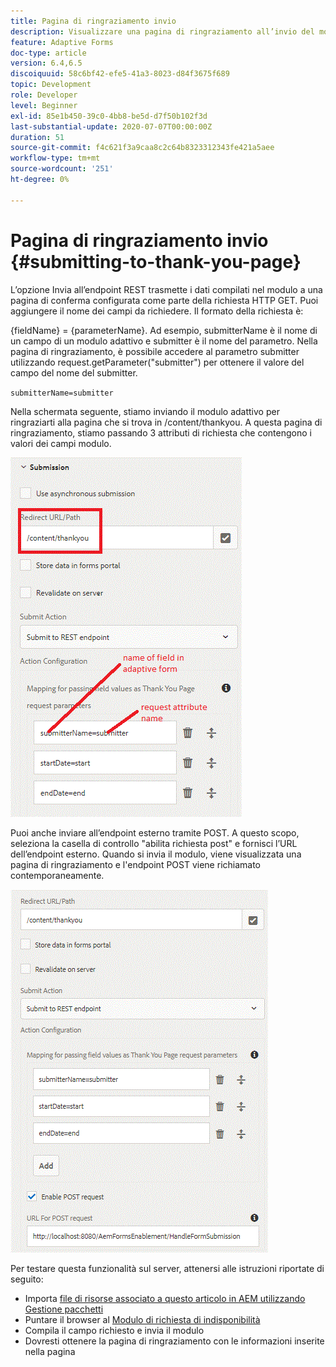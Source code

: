 ```yaml
---
title: Pagina di ringraziamento invio
description: Visualizzare una pagina di ringraziamento all’invio del modulo adattivo
feature: Adaptive Forms
doc-type: article
version: 6.4,6.5
discoiquuid: 58c6bf42-efe5-41a3-8023-d84f3675f689
topic: Development
role: Developer
level: Beginner
exl-id: 85e1b450-39c0-4bb8-be5d-d7f50b102f3d
last-substantial-update: 2020-07-07T00:00:00Z
duration: 51
source-git-commit: f4c621f3a9caa8c2c64b8323312343fe421a5aee
workflow-type: tm+mt
source-wordcount: '251'
ht-degree: 0%

---
```


# Pagina di ringraziamento invio {#submitting-to-thank-you-page}

L’opzione Invia all’endpoint REST trasmette i dati compilati nel modulo a una pagina di conferma configurata come parte della richiesta HTTP GET. Puoi aggiungere il nome dei campi da richiedere. Il formato della richiesta è:

\{fieldName\} = \{parameterName\}. Ad esempio, submitterName è il nome di un campo di un modulo adattivo e submitter è il nome del parametro. Nella pagina di ringraziamento, è possibile accedere al parametro submitter utilizzando request.getParameter(&quot;submitter&quot;) per ottenere il valore del campo del nome del submitter.

`submitterName=submitter`

Nella schermata seguente, stiamo inviando il modulo adattivo per ringraziarti alla pagina che si trova in /content/thankyou. A questa pagina di ringraziamento, stiamo passando 3 attributi di richiesta che contengono i valori dei campi modulo.

![Pagina di ringraziamento](assets/thankyoupage.gif)

Puoi anche inviare all’endpoint esterno tramite POST. A questo scopo, seleziona la casella di controllo &quot;abilita richiesta post&quot; e fornisci l’URL dell’endpoint esterno. Quando si invia il modulo, viene visualizzata una pagina di ringraziamento e l&#39;endpoint POST viene richiamato contemporaneamente.

![Configurazione acquisizione](assets/capture.gif)

Per testare questa funzionalità sul server, attenersi alle istruzioni riportate di seguito:

* Importa [file di risorse associato a questo articolo in AEM utilizzando Gestione pacchetti](assets/submittingtorestendpoint.zip)
* Puntare il browser al [Modulo di richiesta di indisponibilità](http://localhost:4502/content/dam/formsanddocuments/helpx/timeoffrequestform/jcr:content?wcmmode=disabled)
* Compila il campo richiesto e invia il modulo
* Dovresti ottenere la pagina di ringraziamento con le informazioni inserite nella pagina
